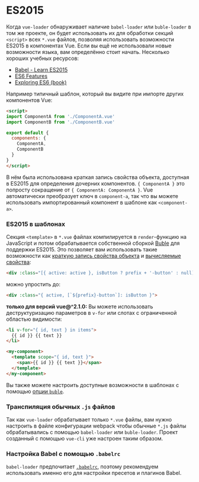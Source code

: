 # ES2015

Когда `vue-loader` обнаруживает наличие `babel-loader` или `buble-loader` в том же проекте, он будет использовать их для обработки секций `<script>` всех `*.vue` файлов, позволяя использовать возможности ES2015 в компонентах Vue. Если вы ещё не использовали новые возможности языка, вам определённо стоит начать. Несколько хороших учебных ресурсов:

- [Babel - Learn ES2015](https://babeljs.io/docs/learn-es2015/)
- [ES6 Features](https://github.com/lukehoban/es6features)
- [Exploring ES6 (book)](https://leanpub.com/exploring-es6)

Например типичный шаблон, который вы видите при импорте других компонентов Vue:

``` html
<script>
import ComponentA from './ComponentA.vue'
import ComponentB from './ComponentB.vue'

export default {
  components: {
    ComponentA,
    ComponentB
  }
}
</script>
```

В нём была использована краткая запись свойства объекта, доступная в ES2015 для определения дочерних компонентов. `{ ComponentA }` это попросту сокращение от `{ ComponentA: ComponentA }`. Vue автоматически преобразует ключ в `component-a`, так что вы можете использовать импортированный компонент в шаблоне как `<component-a>`.

### ES2015 в шаблонах

Секция `<template>` в `*.vue` файлах компилируется в `render`-функцию на JavaScript и потом обрабатывается собственной сборкой [Buble](https://buble.surge.sh/guide/) для поддержки ES2015. Это позволяет вам использовать такие возможности как [краткую запись свойства объекта](https://buble.surge.sh/guide/#object-shorthand-methods-and-properties-transforms-concisemethodproperty-) и [вычисляемые свойства](https://buble.surge.sh/guide/#computed-properties-transforms-computedproperty-):

``` html
<div :class="[{ active: active }, isButton ? prefix + '-button' : null]">
```

можно упростить до:

``` html
<div :class="{ active, [`${prefix}-button`]: isButton }">
```

**только для версий vue@^2.1.0:** Вы можете использовать деструктуризацию параметров в `v-for` или слотах с ограниченной областью видимости:

``` html
<li v-for="{ id, text } in items">
  {{ id }} {{ text }}
</li>
```

``` html
<my-component>
  <template scope="{ id, text }">
    <span>{{ id }} {{ text }}</span>
  </template>
</my-component>
```

Вы также можете настроить доступные возможности в шаблонах с помощью [опции `buble`](../options.md#buble).

### Транспиляция обычных `.js` файлов

Так как `vue-loader` обрабатывает только `*.vue` файлы, вам нужно настроить в файле конфигурации webpack чтобы обычные `*.js` файлы обрабатывались с помощью `babel-loader` или `buble-loader`. Проект созданный с помощью `vue-cli` уже настроен таким образом.

### Настройка Babel с помощью `.babelrc`

`babel-loader` предпочитает [`.babelrc`](https://babeljs.io/docs/usage/babelrc/), поэтому рекомендуем использовать именно его для настройки пресетов и плагинов Babel.
